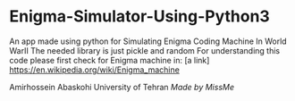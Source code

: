 # Enigma-Simulator-Using-Python3
An app made using python for Simulating Enigma Coding Machine In World WarII
The needed library is just pickle and random
For understanding this code please first check for Enigma machine in:
[a link] https://en.wikipedia.org/wiki/Enigma_machine

Amirhossein Abaskohi
University of Tehran
*Made by MissMe*
